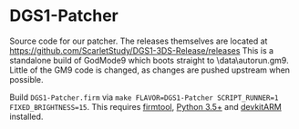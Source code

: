 # DGS1-Patcher

Source code for our patcher. The releases themselves are located at https://github.com/ScarletStudy/DGS1-3DS-Release/releases 
This is a standalone build of GodMode9 which boots straight to \data\autorun.gm9. Little of the GM9 code is changed, as changes are pushed upstream when possible.

Build `DGS1-Patcher.firm` via `make FLAVOR=DGS1-Patcher SCRIPT_RUNNER=1 FIXED_BRIGHTNESS=15`.
This requires [firmtool](https://github.com/TuxSH/firmtool), [Python 3.5+](https://www.python.org/downloads/) and [devkitARM](https://sourceforge.net/projects/devkitpro/) installed.
